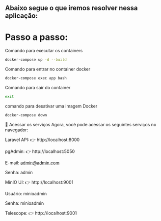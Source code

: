 ## Abaixo segue o que iremos resolver nessa aplicação:

# Passo a passo:

Comando para executar os containers 


```sh
docker-compose up -d --build

```

Comando para entrar no container docker


```sh
docker-compose exec app bash
```

Comando para sair do container

```sh
exit
```

comando para desativar uma imagem Docker

```sh
docker-compose down
```


📌 Acessar os serviços
Agora, você pode acessar os seguintes serviços no navegador:

Laravel API: 👉 http://localhost:8000

pgAdmin: 👉 http://localhost:5050

E-mail: admin@admin.com

Senha: admin

MinIO UI: 👉 http://localhost:9001

Usuário: minioadmin

Senha: minioadmin

Telescope: 👉 http://localhost:9001
